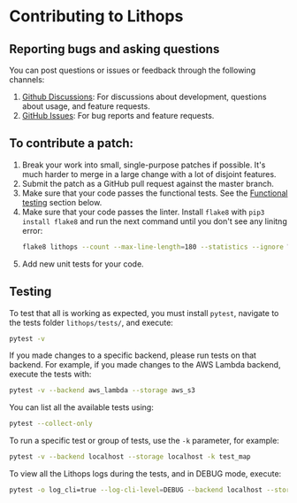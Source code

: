 Contributing to Lithops
===================

Reporting bugs and asking questions
-----------------------------------

You can post questions or issues or feedback through the following channels:

1. [Github Discussions](https://github.com/lithops-cloud/lithops/discussions): For discussions about development, questions about usage, and feature requests.
2. [GitHub Issues](https://github.com/lithops-cloud/lithops/issues): For bug reports and feature requests.


To contribute a patch:
----------------------

1. Break your work into small, single-purpose patches if possible. It's much
   harder to merge in a large change with a lot of disjoint features.
2. Submit the patch as a GitHub pull request against the master branch.
3. Make sure that your code passes the functional tests. See the [Functional testing](#functional-testing) section below.
4. Make sure that your code passes the linter. Install `flake8` with `pip3 install flake8` and run the next command until you don't see any linitng error:
   ```bash
   flake8 lithops --count --max-line-length=180 --statistics --ignore W605,W503
   ``` 
6. Add new unit tests for your code.


Testing
-------

To test that all is working as expected, you must install `pytest`, navigate to the tests folder `lithops/tests/`, and execute:
```bash
pytest -v
```

If you made changes to a specific backend, please run tests on that backend.
For example, if you made changes to the AWS Lambda backend, execute the tests with:
```bash
pytest -v --backend aws_lambda --storage aws_s3
```

You can list all the available tests using:
```bash
pytest --collect-only
```

To run a specific test or group of tests, use the `-k` parameter, for example:
```bash
pytest -v --backend localhost --storage localhost -k test_map
```

To view all the Lithops logs during the tests, and in DEBUG mode, execute:
```bash
pytest -o log_cli=true --log-cli-level=DEBUG --backend localhost --storage localhost
```
